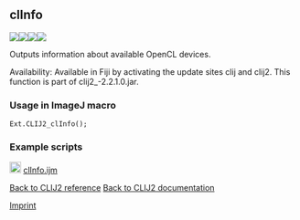 ## clInfo
<img src="images/mini_clij1_logo.png"/><img src="images/mini_clij2_logo.png"/><img src="images/mini_clijx_logo.png"/><img src="images/mini_cle_logo.png"/>

Outputs information about available OpenCL devices.

Availability: Available in Fiji by activating the update sites clij and clij2.
This function is part of clij2_-2.2.1.0.jar.

### Usage in ImageJ macro
```
Ext.CLIJ2_clInfo();
```




### Example scripts
<a href="https://github.com/clij/clij2-docs/blob/master/src/main/macro/clInfo.ijm"><img src="images/language_macro.png" height="20"/></a> [clInfo.ijm](https://github.com/clij/clij2-docs/blob/master/src/main/macro/clInfo.ijm)  


[Back to CLIJ2 reference](https://clij.github.io/clij2-docs/reference)
[Back to CLIJ2 documentation](https://clij.github.io/clij2-docs)

[Imprint](https://clij.github.io/imprint)
